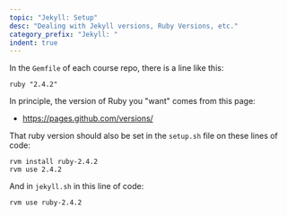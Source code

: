 ```yaml
---
topic: "Jekyll: Setup"
desc: "Dealing with Jekyll versions, Ruby Versions, etc."
category_prefix: "Jekyll: "
indent: true
---
```


In the `Gemfile` of each course repo, there is a line like this:

```
ruby "2.4.2"
```

In principle, the version of Ruby you "want" comes from this page:

* <https://pages.github.com/versions/>

That ruby version should also be set in the `setup.sh` file on these lines of code:

```
rvm install ruby-2.4.2
rvm use	2.4.2
```

And in `jekyll.sh` in this line of code:

```
rvm use ruby-2.4.2
```



